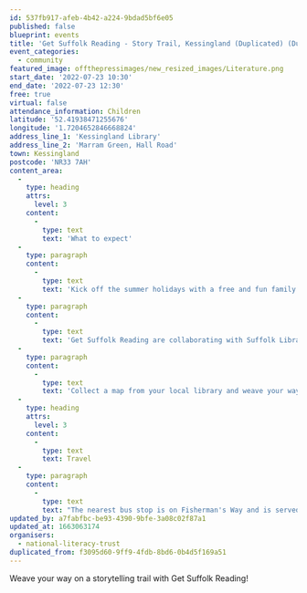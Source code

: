 ```yaml
---
id: 537fb917-afeb-4b42-a224-9bdad5bf6e05
published: false
blueprint: events
title: 'Get Suffolk Reading - Story Trail, Kessingland (Duplicated) (Duplicated)'
event_categories:
  - community
featured_image: offthepressimages/new_resized_images/Literature.png
start_date: '2022-07-23 10:30'
end_date: '2022-07-23 12:30'
free: true
virtual: false
attendance_information: Children
latitude: '52.41938471255676'
longitude: '1.7204652846668824'
address_line_1: 'Kessingland Library'
address_line_2: 'Marram Green, Hall Road'
town: Kessingland
postcode: 'NR33 7AH'
content_area:
  -
    type: heading
    attrs:
      level: 3
    content:
      -
        type: text
        text: 'What to expect'
  -
    type: paragraph
    content:
      -
        type: text
        text: 'Kick off the summer holidays with a free and fun family activity, hosted by Get Suffolk Reading!'
  -
    type: paragraph
    content:
      -
        type: text
        text: 'Get Suffolk Reading are collaborating with Suffolk Libraries and Kessingland Parish Council to kick off the summer holidays with a free family activity.'
  -
    type: paragraph
    content:
      -
        type: text
        text: 'Collect a map from your local library and weave your way round a storytelling trail and listen to some wonderful tales. Finish your journey back at the library, and sign up for the Summer Reading Challenge and collect a free book!'
  -
    type: heading
    attrs:
      level: 3
    content:
      -
        type: text
        text: Travel
  -
    type: paragraph
    content:
      -
        type: text
        text: "The nearest bus stop is on Fisherman's Way and is served by the Coastal 99 Clipper."
updated_by: a7fabfbc-be93-4390-9bfe-3a08c02f87a1
updated_at: 1663063174
organisers:
  - national-literacy-trust
duplicated_from: f3095d60-9ff9-4fdb-8bd6-0b4d5f169a51
---
```

Weave your way on a storytelling trail with Get Suffolk Reading!